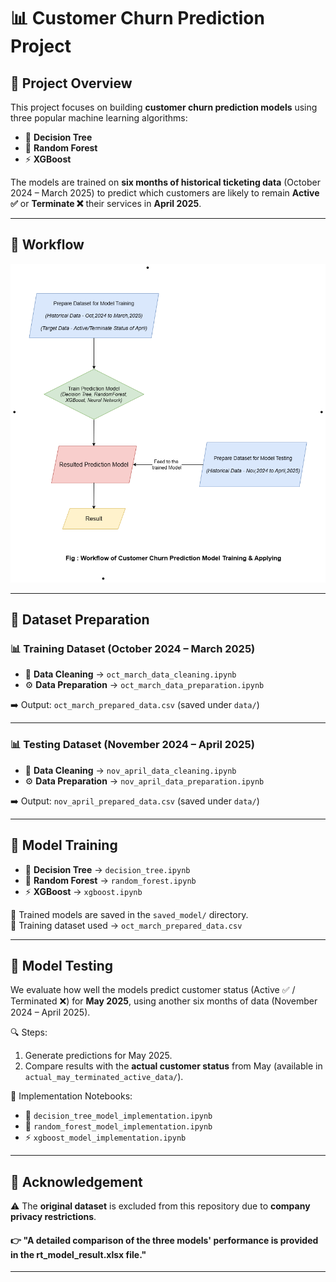 # 📊 Customer Churn Prediction Project  

## 📝 Project Overview  

This project focuses on building **customer churn prediction models** using three popular machine learning algorithms:  
- 🌳 **Decision Tree**  
- 🌲 **Random Forest**  
- ⚡ **XGBoost**  

The models are trained on **six months of historical ticketing data** (October 2024 – March 2025) to predict which customers are likely to remain **Active ✅** or **Terminate ❌** their services in **April 2025**.  

---

## 🔄 Workflow  

![Workflow](rt_prediction_model.png)  

---

## 📂 Dataset Preparation  

### 📊 Training Dataset (October 2024 – March 2025)  
- 🧹 **Data Cleaning** → `oct_march_data_cleaning.ipynb`  
- ⚙️ **Data Preparation** → `oct_march_data_preparation.ipynb`  

➡️ Output: `oct_march_prepared_data.csv` (saved under `data/`)  

---

### 📊 Testing Dataset (November 2024 – April 2025)  
- 🧹 **Data Cleaning** → `nov_april_data_cleaning.ipynb`  
- ⚙️ **Data Preparation** → `nov_april_data_preparation.ipynb`  

➡️ Output: `nov_april_prepared_data.csv` (saved under `data/`)  

---

## 🤖 Model Training  

- 🌳 **Decision Tree** → `decision_tree.ipynb`  
- 🌲 **Random Forest** → `random_forest.ipynb`  
- ⚡ **XGBoost** → `xgboost.ipynb`  

📁 Trained models are saved in the `saved_model/` directory.  
📄 Training dataset used → `oct_march_prepared_data.csv`  

---

## 🧪 Model Testing  

We evaluate how well the models predict customer status (Active ✅ / Terminated ❌) for **May 2025**, using another six months of data (November 2024 – April 2025).  

🔍 Steps:  
1. Generate predictions for May 2025.  
2. Compare results with the **actual customer status** from May (available in `actual_may_terminated_active_data/`).  

📂 Implementation Notebooks:  
- 🌳 `decision_tree_model_implementation.ipynb`  
- 🌲 `random_forest_model_implementation.ipynb`  
- ⚡ `xgboost_model_implementation.ipynb`  

---

## 🙏 Acknowledgement  

⚠️ The **original dataset** is excluded from this repository due to **company privacy restrictions**.  

#### 👉 "A detailed comparison of the three models' performance is provided in the rt_model_result.xlsx file."
---
